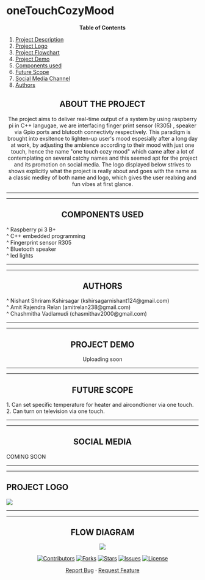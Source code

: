 # oneTouchCozyMood

<div align="center">
 
 **Table of Contents**
 
 <div align="left">
  
 1. [Project Description](#about-the-project) <br/>
 2. [Project Logo](#project-logo) <br/>
 3. [Project Flowchart](#flow-diagram) <br/>
 4. [Project Demo](#project-demo) <br/>
 5. [Components used](#components-used) <br/>
 6. [Future Scope](#future-scope) <br/>
 7. [Social Media Channel](# ) <br/>
 8. [Authors](#authors) <br/>
 
  <div align="center">
 
   
 ## **ABOUT THE PROJECT**
  
  The project aims to deliver real-time output of a system by using raspberry pi in C++ langugae, we are interfacing finger print sensor (R305) , speaker via Gpio ports and blutooth connectivty respectively. This paradigm is brought into exsitence to lighten-up user's mood espesially after a long day at work, by adjusting the ambience according to their mood with just one touch, hence the name "one touch cozy mood" which came after a lot of contemplating on several catchy names and this seemed apt for the project and its promotion on social media. The logo displayed below strives to shows explicitly what the project is really about and goes with the name as a classic medley of both name and logo, which gives the user realxing and fun vibes at first glance. 

 -----
 -----
  ## **COMPONENTS USED**
 
 <div align="left">
 ^ Raspberry pi 3 B+ <br/>
 ^ C++ embedded programming  <br/>
 ^ Fingerprint sensor R305  <br/>
 ^ Bluetooth speaker  <br/>
 ^ led lights <br/>
 
 <div align="center">
  
  -----
  -----
  
  ## **AUTHORS**
  
 <div align="left">
 ^ Nishant Shriram Kshirsagar (kshirsagarnishant124@gmail.com)  <br/>
 ^ Amit Rajendra Relan (amitrelan238@gmail.com)  <br/>
 ^ Chashmitha Vadlamudi (chasmithav2000@gmail.com)  <br/>
 <div align="center">
  
  -----
  -----
## **PROJECT DEMO**  
  Uploading soon
  
  -----
  -----
  
## **FUTURE SCOPE**
  
   <div align="left">
  1. Can set specific temperature for heater and aircondtioner via one touch. <br/>
  2. Can turn on television via one touch.
  
  <div align="center">
  
   -----
   -----
## **SOCIAL MEDIA**
<div align="left">
   COMING SOON
 
   -----
   -----
 
## **PROJECT LOGO**
  
  ![](https://github.com/Nishant-web/oneTouchCozyMood/blob/main/IMG_0050.jpeg)
  
  <div align="center">
   
   -----
   -----
   
## **FLOW DIAGRAM**
   
  ![](https://github.com/Nishant-web/oneTouchCozyMood/blob/main/EB5AA2D1-B228-45EA-9A8C-F5E603E43BAF.jpeg)
  
  
  
  [![Contributors](https://img.shields.io/github/contributors/andretsolkas/oneTouchCozyMood.svg?style=for-the-badge)](https://github.com/andretsolkas/oneTouchCozyMood/graphs/contributors)
  [![Forks](https://img.shields.io/github/forks/andretsolkas/oneTouchCozyMood.svg?style=for-the-badge)](https://github.com/andretsolkas/oneTouchCozyMood/network/members)
  [![Stars](https://img.shields.io/github/stars/andretsolkas/oneTouchCozyMood.svg?style=for-the-badge)](https://github.com/andretsolkas/oneTouchCozyMood/stargazers)
  [![Issues](https://img.shields.io/github/issues/andretsolkas/oneTouchCozyMood.svg?style=for-the-badge)](https://github.com/andretsolkas/oneTouchCozyMood/issues)
  [![License](https://img.shields.io/github/license/andretsolkas/oneTouchCozyMood.svg?style=for-the-badge)](https://github.com/andretsolkas/oneTouchCozyMood/blob/main/LICENSE)
  
</div>

<div align="center">
  
  <a href="https://github.com/andretsolkas/oneTouchCozyMood/issues">Report Bug</a>
  ·
  <a href="https://github.com/andretsolkas/oneTouchCozyMood/issues">Request Feature</a>
  
</div>
